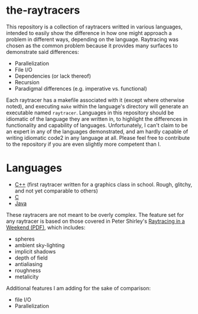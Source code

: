 # the-raytracers

This repository is a collection of raytracers writted in various languages, intended to easily show the difference in how one might approach a problem in different ways, depending on the language. Raytracing was chosen as the common problem because it provides many surfaces to demonstrate said differences:

* Parallelization
* File I/O
* Dependencies (or lack thereof)
* Recursion
* Paradigmal differences (e.g. imperative vs. functional)

Each raytracer has a makefile associated with it (except where otherwise noted), and executing `make` within the language's directory will generate an executable named `raytracer`. Languages in this repository should be idiomatic of the language they are written in, to highlight the differences in functionality and capability of languages. Unfortunately, I can't claim to be an expert in any of the languages demonstrated, and am hardly capable of writing idiomatic code2 in any language at all. Please feel free to contribute to the repository if you are even slightly more competent than I.

# Languages

* [C++](cpp) (first raytracer written for a graphics class in school. Rough, glitchy, and not yet comparable to others)
* [C](c)
* [Java](java)

These raytracers are not meant to be overly complex. The feature set for any raytracer is based on those covered in Peter Shirley's [Raytracing in a Weekend (PDF)](http://www.realtimerendering.com/raytracing/Ray%20Tracing%20in%20a%20Weekend.pdf), which includes:

* spheres
* ambient sky-lighting
* implicit shadows
* depth of field
* antialiasing
* roughness
* metalicity

Additional features I am adding for the sake of comparison:

* file I/O
* Parallelization
